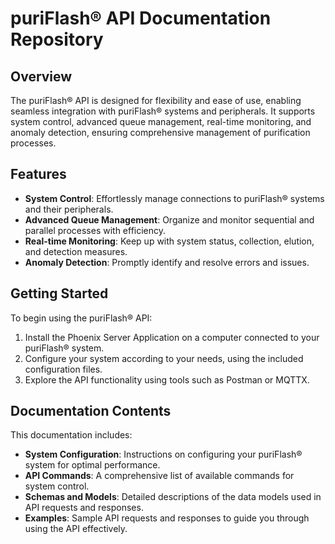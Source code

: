# puriFlash® API Documentation Repository

## Overview

The puriFlash® API is designed for flexibility and ease of use, 
enabling seamless integration with puriFlash® systems and peripherals. 
It supports system control, advanced queue management, 
real-time monitoring, and anomaly detection, ensuring comprehensive management of purification processes.


## Features

- **System Control**: Effortlessly manage connections to puriFlash® systems and their peripherals.
- **Advanced Queue Management**: Organize and monitor sequential and parallel processes with efficiency.
- **Real-time Monitoring**: Keep up with system status, collection, elution, and detection measures.
- **Anomaly Detection**: Promptly identify and resolve errors and issues.


## Getting Started

To begin using the puriFlash® API:

1. Install the Phoenix Server Application on a computer connected to your puriFlash® system.
2. Configure your system according to your needs, using the included configuration files.
3. Explore the API functionality using tools such as Postman or MQTTX.


## Documentation Contents

This documentation includes:

- **System Configuration**: Instructions on configuring your puriFlash® system for optimal performance.
- **API Commands**: A comprehensive list of available commands for system control.
- **Schemas and Models**: Detailed descriptions of the data models used in API requests and responses.
- **Examples**: Sample API requests and responses to guide you through using the API effectively.